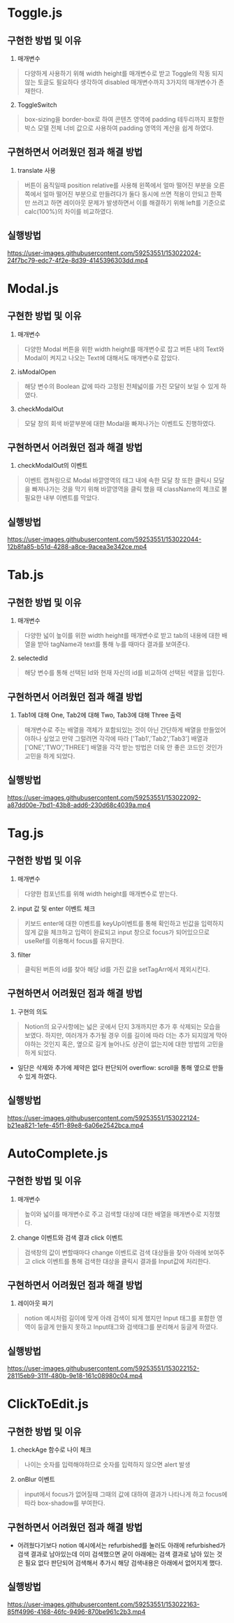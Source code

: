 # Toggle.js
## 구현한 방법 및 이유

1. 매개변수
>다양하게 사용하기 위해 width height를 매개변수로 받고 Toggle의 작동 되지않는 토글도 필요하다 생각하여 disabled 매개변수까지 3가지의 매개변수가 존재한다.

2. ToggleSwitch
>box-sizing을 border-box로 하여  콘텐츠 영역에 padding 테두리까지 포함한 박스 모델 전체 너비 값으로 사용하여 padding 영역의 계산을 쉽게 하였다.

## 구현하면서 어려웠던 점과 해결 방법

1. translate 사용
>버튼이 움직일때 position relative를 사용해 왼쪽에서 얼마 떨어진 부분을 오른쪽에서 얼마 떨어진 부분으로 만들려다가 둘다 동시에 쓰면 적용이 안되고 한쪽만 쓰려고 하면 레이아웃 문제가 발생하면서 이를 해결하기 위해 left를 기준으로  calc(100%)의 차이를 비교하였다.

## 실행방법



https://user-images.githubusercontent.com/59253551/153022024-24f7bc79-edc7-4f2e-8d39-4145396303dd.mp4



#   Modal.js
## 구현한 방법 및 이유
1. 매개변수
>다양한 Modal 버튼을  위한 width height를 매개변수로 잡고 버튼 내의 Text와 Modal이 켜지고 나오는 Text에 대해서도 매개변수로 잡았다.

2. isModalOpen
>해당 변수의 Boolean 값에 따라 고정된 전체넓이를 가진 모달이 보일 수 있게 하였다.

3. checkModalOut
>모달 창의 회색 바깥부분에 대한 Modal을 빠져나가는 이벤트도 진행하였다.

## 구현하면서 어려웠던 점과 해결 방법

1. checkModalOut의 이벤트 
>이벤트 캡쳐링으로 Modal 바깥영역의 태그 내에 속한 모달 창 또한 클릭시 모달을 빠져나가는 것을 막기 위해 바깥영역을 클릭 했을 때 className의 체크로 불필요한 내부 이벤트를 막았다.

## 실행방법


https://user-images.githubusercontent.com/59253551/153022044-12b8fa85-b51d-4288-a8ce-9acea3e342ce.mp4




#   Tab.js
## 구현한 방법 및 이유
1. 매개변수
> 다양한 넓이 높이를 위한 width height를 매개변수로 받고 tab의 내용에 대한 배열을 받아 tagName과 text를 통해 누를 때마다 결과를 보여준다.

2. selectedId
>해당 변수를 통해 선택된 Id와 현재 자신의 id를 비교하여 선택된 색깔을 입힌다.

## 구현하면서 어려웠던 점과 해결 방법

1. Tab1에 대해 One, Tab2에 대해 Two, Tab3에 대해 Three 출력
> 매개변수로 주는 배열을 객체가 포함되있는 것이 아닌 간단하게 배열을 만들었어야하나 싶었고 만약 그럴려면 각각에 따라
['Tab1','Tab2','Tab3'] 배열과 ['ONE','TWO','THREE'] 배열을 각각 받는 방법은 더욱 안 좋은 코드인 것인가 고민을 하게 되었다.

## 실행방법



https://user-images.githubusercontent.com/59253551/153022092-a87dd00e-7bd1-43b8-add6-230d68c4039a.mp4



#   Tag.js
## 구현한 방법 및 이유
1.  매개변수
>다양한 컴포넌트를 위해 width height를 매개변수로 받는다.

2. input 값 및 enter 이벤트 체크
> 키보드 enter에 대한 이벤트를 keyUp이벤트를 통해 확인하고
빈값을 입력하지 않게 값을 체크하고 입력이 완료되고 input 창으로 focus가 되어있으므로 useRef를 이용해서 focus를 유지한다.

3. filter
> 클릭된 버튼의 id를 찾아 해당 id를 가진 값을 setTagArr에서 제외시킨다.

## 구현하면서 어려웠던 점과 해결 방법

1. 구현의 의도
>Notion의 요구사항에는 넓은 곳에서 단지 3개까지만 추가 후 삭제되는 모습을 보였다.
하지만, 여러개가 추가될 경우 이를 길이에 따라 더는 추가 되지않게 막아야하는 것인지 혹은, 옆으로 길게 늘어나도 상관이 없는지에 대한 방법의 고민을 하게 되었다.
* 일단은 삭제와 추가에 제약은 없다 판단되어 overflow: scroll을 통해  옆으로 만들 수 있게 하였다. 

## 실행방법


https://user-images.githubusercontent.com/59253551/153022124-b21ea821-1efe-45f1-89e8-6a06e2542bca.mp4





#  AutoComplete.js
## 구현한 방법 및 이유
1. 매개변수
>높이와 넓이를 매개변수로 주고 검색할 대상에 대한 배열을 매개변수로 지정했다.

2. change 이벤트와 검색 결과 click 이벤트
>검색창의 값이 변할때마다 change 이벤트로 검색 대상들을 찾아 아래에 보여주고 click 이벤트를 통해 검색한 대상을 클릭시 결과를 Input값에 처리한다.

## 구현하면서 어려웠던 점과 해결 방법
1. 레이아웃 짜기
>notion 예시처럼 길이에 맞게 아래 검색이 되게 했지만 Input 태그를 포함한 영역이 둥글게 만들지 못하고 Input태그와 검색태그를 분리해서 둥글게 하였다.


## 실행방법



https://user-images.githubusercontent.com/59253551/153022152-28115eb9-311f-480b-9e18-161c08980c04.mp4



#   ClickToEdit.js
## 구현한 방법 및 이유

1. checkAge 함수로 나이 체크
>나이는 숫자를 입력해야하므로 숫자를 입력하지 않으면 alert 발생

2. onBlur 이벤트
>input에서 focus가 없어질때 그때의 값에 대하여 결과가 나타나게 하고 focus에 따라 box-shadow를 부여한다.

## 구현하면서 어려웠던 점과 해결 방법
* 어려웠다기보다 notion 예시에서는 refurbished를 눌러도 아래에 refurbished가 검색 결과로 남아있는데 이미 검색했으면 굳이 아래에는 검색 결과로 남아 있는 것은 필요 없다 판단되어 검색해서 추가시 해당 검색내용은 아래에서 없어지게 했다.

## 실행방법


https://user-images.githubusercontent.com/59253551/153022163-85ff4996-4168-46fc-9496-870be961c2b3.mp4



